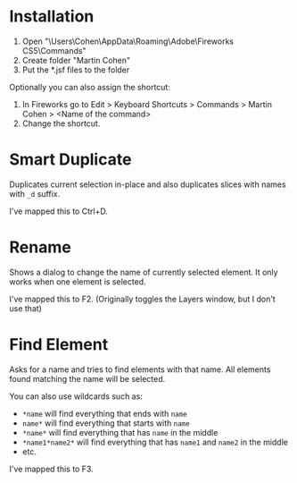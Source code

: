 Installation
============

  1. Open "\Users\Cohen\AppData\Roaming\Adobe\Fireworks CS5\Commands"
  2. Create folder "Martin Cohen"
  3. Put the *.jsf files to the folder
  
Optionally you can also assign the shortcut:

  1. In Fireworks go to Edit > Keyboard Shortcuts > Commands > Martin Cohen > &lt;Name of the command&gt;
  2. Change the shortcut. 

Smart Duplicate
===============

Duplicates current selection in-place and also duplicates slices with names with `_d` suffix.

I've mapped this to Ctrl+D.

Rename
======

Shows a dialog to change the name of currently selected element. It only works when one element is selected.

I've mapped this to F2. (Originally toggles the Layers window, but I don't use that)


Find Element
============

Asks for a name and tries to find elements with that name. All elements found matching the name will be selected.

You can also use wildcards such as:

* `*name` will find everything that ends with `name`
* `name*` will find everything that starts with `name`
* `*name*` will find everything that has `name` in the middle
* `*name1*name2*` will find everything that has `name1` and `name2` in the middle
* etc.

I've mapped this to F3.
 